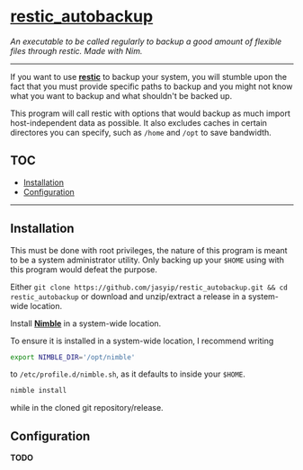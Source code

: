 # [restic_autobackup](https://github.com/jasyip/restic_autobackup.git)
*An executable to be called regularly to backup a good amount of flexible files through restic. Made with Nim.*

---

If you want to use [**restic**](https://restic.net/) to backup your system, you will stumble upon
the fact that you must provide specific paths to backup and you might not know what you want to backup and what shouldn't be backed up.

This program will call restic with options that would backup as much import host-independent data as possible.
It also excludes caches in certain directores you can specify, such as `/home` and `/opt` to save bandwidth.



## TOC

- [Installation](#installation)
- [Configuration](#configuration)

---


## Installation

This must be done with root privileges, the nature of this program is meant to be a system administrator utility.
Only backing up your `$HOME` using with this program would defeat the purpose.

Either `git clone https://github.com/jasyip/restic_autobackup.git && cd restic_autobackup` or download and unzip/extract a release in a system-wide location.

Install [**Nimble**](https://nim-lang.org/install.html) in a system-wide location.

To ensure it is installed in a system-wide location, I recommend writing
```sh
export NIMBLE_DIR='/opt/nimble'
```
to `/etc/profile.d/nimble.sh`, as it defaults to inside your `$HOME`.

```sh
nimble install
```

while in the cloned git repository/release.



## Configuration

**TODO**

